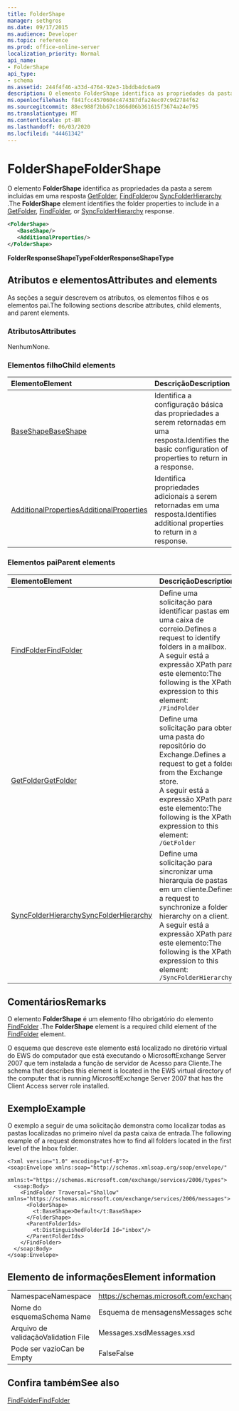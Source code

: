 ```yaml
---
title: FolderShape
manager: sethgros
ms.date: 09/17/2015
ms.audience: Developer
ms.topic: reference
ms.prod: office-online-server
localization_priority: Normal
api_name:
- FolderShape
api_type:
- schema
ms.assetid: 244f4f46-a33d-4764-92e3-1bddb4dc6a49
description: O elemento FolderShape identifica as propriedades da pasta a serem incluídas em uma resposta GetFolder, FindFolder ou SyncFolderHierarchy.
ms.openlocfilehash: f841fcc4570604c474387dfa24ec07c9d2784f62
ms.sourcegitcommit: 88ec988f2bb67c1866d06b361615f3674a24e795
ms.translationtype: MT
ms.contentlocale: pt-BR
ms.lasthandoff: 06/03/2020
ms.locfileid: "44461342"
---
```

# <a name="foldershape"></a><span data-ttu-id="d0a9f-103">FolderShape</span><span class="sxs-lookup"><span data-stu-id="d0a9f-103">FolderShape</span></span>

<span data-ttu-id="d0a9f-104">O elemento **FolderShape** identifica as propriedades da pasta a serem incluídas em uma resposta [GetFolder](getfolder.md), [FindFolder](findfolder.md)ou [SyncFolderHierarchy](syncfolderhierarchy.md) .</span><span class="sxs-lookup"><span data-stu-id="d0a9f-104">The **FolderShape** element identifies the folder properties to include in a [GetFolder](getfolder.md), [FindFolder](findfolder.md), or [SyncFolderHierarchy](syncfolderhierarchy.md) response.</span></span> 
  
```xml
<FolderShape>
   <BaseShape/>
   <AdditionalProperties/>
</FolderShape>
```

 <span data-ttu-id="d0a9f-105">**FolderResponseShapeType**</span><span class="sxs-lookup"><span data-stu-id="d0a9f-105">**FolderResponseShapeType**</span></span>
## <a name="attributes-and-elements"></a><span data-ttu-id="d0a9f-106">Atributos e elementos</span><span class="sxs-lookup"><span data-stu-id="d0a9f-106">Attributes and elements</span></span>

<span data-ttu-id="d0a9f-107">As seções a seguir descrevem os atributos, os elementos filhos e os elementos pai.</span><span class="sxs-lookup"><span data-stu-id="d0a9f-107">The following sections describe attributes, child elements, and parent elements.</span></span>
  
### <a name="attributes"></a><span data-ttu-id="d0a9f-108">Atributos</span><span class="sxs-lookup"><span data-stu-id="d0a9f-108">Attributes</span></span>

<span data-ttu-id="d0a9f-109">Nenhum</span><span class="sxs-lookup"><span data-stu-id="d0a9f-109">None.</span></span>
  
### <a name="child-elements"></a><span data-ttu-id="d0a9f-110">Elementos filho</span><span class="sxs-lookup"><span data-stu-id="d0a9f-110">Child elements</span></span>

|<span data-ttu-id="d0a9f-111">**Elemento**</span><span class="sxs-lookup"><span data-stu-id="d0a9f-111">**Element**</span></span>|<span data-ttu-id="d0a9f-112">**Descrição**</span><span class="sxs-lookup"><span data-stu-id="d0a9f-112">**Description**</span></span>|
|:-----|:-----|
|[<span data-ttu-id="d0a9f-113">BaseShape</span><span class="sxs-lookup"><span data-stu-id="d0a9f-113">BaseShape</span></span>](baseshape.md) <br/> |<span data-ttu-id="d0a9f-114">Identifica a configuração básica das propriedades a serem retornadas em uma resposta.</span><span class="sxs-lookup"><span data-stu-id="d0a9f-114">Identifies the basic configuration of properties to return in a response.</span></span>  <br/> |
|[<span data-ttu-id="d0a9f-115">AdditionalProperties</span><span class="sxs-lookup"><span data-stu-id="d0a9f-115">AdditionalProperties</span></span>](additionalproperties.md) <br/> |<span data-ttu-id="d0a9f-116">Identifica propriedades adicionais a serem retornadas em uma resposta.</span><span class="sxs-lookup"><span data-stu-id="d0a9f-116">Identifies additional properties to return in a response.</span></span>  <br/> |
   
### <a name="parent-elements"></a><span data-ttu-id="d0a9f-117">Elementos pai</span><span class="sxs-lookup"><span data-stu-id="d0a9f-117">Parent elements</span></span>

|<span data-ttu-id="d0a9f-118">**Elemento**</span><span class="sxs-lookup"><span data-stu-id="d0a9f-118">**Element**</span></span>|<span data-ttu-id="d0a9f-119">**Descrição**</span><span class="sxs-lookup"><span data-stu-id="d0a9f-119">**Description**</span></span>|
|:-----|:-----|
|[<span data-ttu-id="d0a9f-120">FindFolder</span><span class="sxs-lookup"><span data-stu-id="d0a9f-120">FindFolder</span></span>](findfolder.md) <br/> |<span data-ttu-id="d0a9f-121">Define uma solicitação para identificar pastas em uma caixa de correio.</span><span class="sxs-lookup"><span data-stu-id="d0a9f-121">Defines a request to identify folders in a mailbox.</span></span>  <br/> <span data-ttu-id="d0a9f-122">A seguir está a expressão XPath para este elemento:</span><span class="sxs-lookup"><span data-stu-id="d0a9f-122">The following is the XPath expression to this element:</span></span>  <br/>  `/FindFolder` <br/> |
|[<span data-ttu-id="d0a9f-123">GetFolder</span><span class="sxs-lookup"><span data-stu-id="d0a9f-123">GetFolder</span></span>](getfolder.md) <br/> |<span data-ttu-id="d0a9f-124">Define uma solicitação para obter uma pasta do repositório do Exchange.</span><span class="sxs-lookup"><span data-stu-id="d0a9f-124">Defines a request to get a folder from the Exchange store.</span></span>  <br/> <span data-ttu-id="d0a9f-125">A seguir está a expressão XPath para este elemento:</span><span class="sxs-lookup"><span data-stu-id="d0a9f-125">The following is the XPath expression to this element:</span></span>  <br/>  `/GetFolder` <br/> |
|[<span data-ttu-id="d0a9f-126">SyncFolderHierarchy</span><span class="sxs-lookup"><span data-stu-id="d0a9f-126">SyncFolderHierarchy</span></span>](syncfolderhierarchy.md) <br/> |<span data-ttu-id="d0a9f-127">Define uma solicitação para sincronizar uma hierarquia de pastas em um cliente.</span><span class="sxs-lookup"><span data-stu-id="d0a9f-127">Defines a request to synchronize a folder hierarchy on a client.</span></span>  <br/> <span data-ttu-id="d0a9f-128">A seguir está a expressão XPath para este elemento:</span><span class="sxs-lookup"><span data-stu-id="d0a9f-128">The following is the XPath expression to this element:</span></span>  <br/>  `/SyncFolderHierarchy` <br/> |
   
## <a name="remarks"></a><span data-ttu-id="d0a9f-129">Comentários</span><span class="sxs-lookup"><span data-stu-id="d0a9f-129">Remarks</span></span>

<span data-ttu-id="d0a9f-130">O elemento **FolderShape** é um elemento filho obrigatório do elemento [FindFolder](findfolder.md) .</span><span class="sxs-lookup"><span data-stu-id="d0a9f-130">The **FolderShape** element is a required child element of the [FindFolder](findfolder.md) element.</span></span> 
  
<span data-ttu-id="d0a9f-131">O esquema que descreve este elemento está localizado no diretório virtual do EWS do computador que está executando o MicrosoftExchange Server 2007 que tem instalada a função de servidor de Acesso para Cliente.</span><span class="sxs-lookup"><span data-stu-id="d0a9f-131">The schema that describes this element is located in the EWS virtual directory of the computer that is running MicrosoftExchange Server 2007 that has the Client Access server role installed.</span></span>
  
## <a name="example"></a><span data-ttu-id="d0a9f-132">Exemplo</span><span class="sxs-lookup"><span data-stu-id="d0a9f-132">Example</span></span>

<span data-ttu-id="d0a9f-133">O exemplo a seguir de uma solicitação demonstra como localizar todas as pastas localizadas no primeiro nível da pasta caixa de entrada.</span><span class="sxs-lookup"><span data-stu-id="d0a9f-133">The following example of a request demonstrates how to find all folders located in the first level of the Inbox folder.</span></span>
  
```
<?xml version="1.0" encoding="utf-8"?>
<soap:Envelope xmlns:soap="http://schemas.xmlsoap.org/soap/envelope/"
  xmlns:t="https://schemas.microsoft.com/exchange/services/2006/types">
  <soap:Body>
    <FindFolder Traversal="Shallow" xmlns="https://schemas.microsoft.com/exchange/services/2006/messages">
      <FolderShape>
        <t:BaseShape>Default</t:BaseShape>
      </FolderShape>
      <ParentFolderIds>
        <t:DistinguishedFolderId Id="inbox"/>
      </ParentFolderIds>
    </FindFolder>
  </soap:Body>
</soap:Envelope>
```

## <a name="element-information"></a><span data-ttu-id="d0a9f-134">Elemento de informações</span><span class="sxs-lookup"><span data-stu-id="d0a9f-134">Element information</span></span>

|||
|:-----|:-----|
|<span data-ttu-id="d0a9f-135">Namespace</span><span class="sxs-lookup"><span data-stu-id="d0a9f-135">Namespace</span></span>  <br/> |https://schemas.microsoft.com/exchange/services/2006/messages  <br/> |
|<span data-ttu-id="d0a9f-136">Nome do esquema</span><span class="sxs-lookup"><span data-stu-id="d0a9f-136">Schema Name</span></span>  <br/> |<span data-ttu-id="d0a9f-137">Esquema de mensagens</span><span class="sxs-lookup"><span data-stu-id="d0a9f-137">Messages schema</span></span>  <br/> |
|<span data-ttu-id="d0a9f-138">Arquivo de validação</span><span class="sxs-lookup"><span data-stu-id="d0a9f-138">Validation File</span></span>  <br/> |<span data-ttu-id="d0a9f-139">Messages.xsd</span><span class="sxs-lookup"><span data-stu-id="d0a9f-139">Messages.xsd</span></span>  <br/> |
|<span data-ttu-id="d0a9f-140">Pode ser vazio</span><span class="sxs-lookup"><span data-stu-id="d0a9f-140">Can be Empty</span></span>  <br/> |<span data-ttu-id="d0a9f-141">False</span><span class="sxs-lookup"><span data-stu-id="d0a9f-141">False</span></span>  <br/> |
   
## <a name="see-also"></a><span data-ttu-id="d0a9f-142">Confira também</span><span class="sxs-lookup"><span data-stu-id="d0a9f-142">See also</span></span>



[<span data-ttu-id="d0a9f-143">FindFolder</span><span class="sxs-lookup"><span data-stu-id="d0a9f-143">FindFolder</span></span>](findfolder.md)

